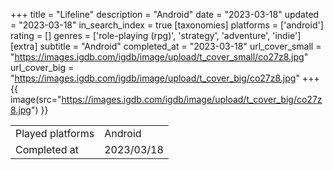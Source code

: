 +++
title = "Lifeline"
description = "Android"
date = "2023-03-18"
updated = "2023-03-18"
in_search_index = true
[taxonomies]
platforms = ['android']
rating = []
genres = ['role-playing (rpg)', 'strategy', 'adventure', 'indie']
[extra]
subtitle = "Android"
completed_at = "2023-03-18"
url_cover_small = "https://images.igdb.com/igdb/image/upload/t_cover_small/co27z8.jpg"
url_cover_big = "https://images.igdb.com/igdb/image/upload/t_cover_big/co27z8.jpg"
+++
{{ image(src="https://images.igdb.com/igdb/image/upload/t_cover_big/co27z8.jpg") }}

|              |            |
| ------------ | ---------- |
| Played platforms    | Android |
| Completed at | 2023/03/18 |


